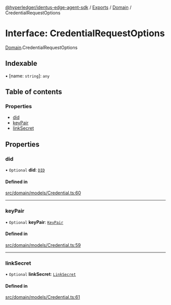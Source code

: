 [@hyperledger/identus-edge-agent-sdk](../README.md) / [Exports](../modules.md) / [Domain](../modules/Domain.md) / CredentialRequestOptions

# Interface: CredentialRequestOptions

[Domain](../modules/Domain.md).CredentialRequestOptions

## Indexable

▪ [name: `string`]: `any`

## Table of contents

### Properties

- [did](Domain.CredentialRequestOptions.md#did)
- [keyPair](Domain.CredentialRequestOptions.md#keypair)
- [linkSecret](Domain.CredentialRequestOptions.md#linksecret)

## Properties

### did

• `Optional` **did**: [`DID`](../classes/Domain.DID.md)

#### Defined in

[src/domain/models/Credential.ts:60](https://github.com/hyperledger/identus-edge-agent-sdk-ts/blob/b1a74ed6fd4a9050ce3bb69d50435414a88a059a/src/domain/models/Credential.ts#L60)

___

### keyPair

• `Optional` **keyPair**: [`KeyPair`](../classes/Domain.KeyPair.md)

#### Defined in

[src/domain/models/Credential.ts:59](https://github.com/hyperledger/identus-edge-agent-sdk-ts/blob/b1a74ed6fd4a9050ce3bb69d50435414a88a059a/src/domain/models/Credential.ts#L59)

___

### linkSecret

• `Optional` **linkSecret**: [`LinkSecret`](../classes/Domain.LinkSecret.md)

#### Defined in

[src/domain/models/Credential.ts:61](https://github.com/hyperledger/identus-edge-agent-sdk-ts/blob/b1a74ed6fd4a9050ce3bb69d50435414a88a059a/src/domain/models/Credential.ts#L61)
